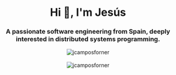 <h1 align="center">Hi 👋, I'm Jesús</h1>
<h3 align="center">A passionate software engineering from Spain, deeply interested in distributed systems programming.</h3>

<div align="center">
  <img align="center" src="https://github-readme-streak-stats.herokuapp.com/?user=jcamposforner&" alt="jcamposforner" />
</div>
<br/>
<div align="center">
  <img align="center" src="https://github-readme-stats.vercel.app/api/top-langs?username=jcamposforner&show_icons=true&locale=en&layout=compact" alt="jcamposforner" />
</div>
<br/>

